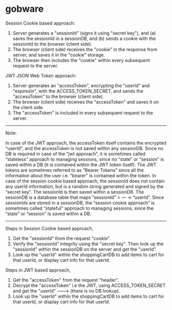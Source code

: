 # gobware

Session Cookie based approach:

1. Server generates a "sessionId" (signs it using "secret key"), and 
(a) saves the sessionId in a sessionDB, and 
(b) sends a cookie with the sessionId to the browser (client side).
2. The browser (client side) receives the "cookie" in the response from server, and saves it in the "cookie" storage. 
3. The browser then includes the "cookie" within every subsequent request to the server.

JWT JSON Web Token approach:

1. Server generates an "accessToken", encrypting the "userId" and "expiresIn", with the ACCESS_TOKEN_SECRET, 
and sends the "accessToken" to the browser (client side).
2. The browser (client side) receives the "accessToken" and saves it on the client side.
3. The "accessToken" is included in every subsequent request to the server.

----------------------------------------------------------

Note:

In case of the JWT approach, the accessToken itself contains the encrypted “userId”, and the accessToken is not saved within any sessionDB.
Since no DB is required in case of the “jwt approach”, it is sometimes called “stateless” approach to managing sessions, since no “state” or “session” is saved within a DB (it is contained within the JWT token itself).
The JWT tokens are sometimes referred to as “Bearer Tokens” since all the information about the user i.e. “bearer” is contained within the token.
In case of the session cookie based approach, the sessionId does not contain any userId information, but is a random string generated and signed by the “secret key”.
The sessionId is then saved within a sessionDB. The sessionDB is a database table that maps “sessionId” < — -> “userId”.
Since sessionIds are stored in a sessionDB, the “session cookie approach” is sometimes called “stateful” approach to managing sessions, since the “state” or “session” is saved within a DB.

----------------------------------------------------------

Steps in Session Cookie based approach,

1. Get the "sessionId" from the request "cookie".
2. Verify the "sessionId" integrity using the "secret key". 
Then look up the "sessionId" within the sessionDB on the server and get the "userId".
3. Look up the "userId" within the shoppingCartDB to add items to cart for that userId, or display cart info for that userId.

Steps in JWT based approach,

1. Get the "accessToken" from the request "header".
2. Decrypt the "accessToken" i.e the JWT, using ACCESS_TOKEN_SECRET and get the "userId" ---> (there is no DB lookup).
3. Look up the "userId" within the shoppingCartDB to add items to cart for that userId, or display cart info for that userId.

